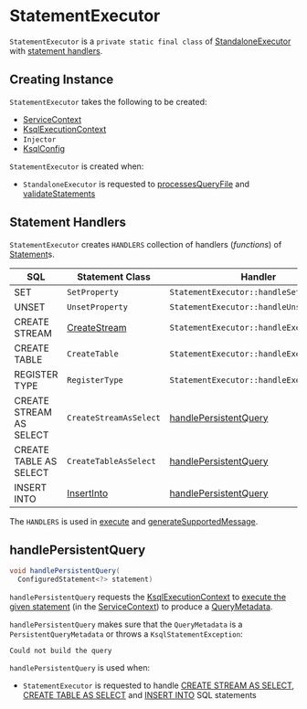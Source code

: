 # StatementExecutor

`StatementExecutor` is a `private static final class` of [StandaloneExecutor](StandaloneExecutor.md) with [statement handlers](#HANDLERS).

## Creating Instance

`StatementExecutor` takes the following to be created:

* <span id="serviceContext"> [ServiceContext](../ServiceContext.md)
* <span id="executionContext"> [KsqlExecutionContext](../KsqlExecutionContext.md)
* <span id="injector"> `Injector`
* <span id="ksqlConfig"> [KsqlConfig](../KsqlConfig.md)

`StatementExecutor` is created when:

* `StandaloneExecutor` is requested to [processesQueryFile](StandaloneExecutor.md#processesQueryFile) and [validateStatements](#validateStatements)

## <span id="HANDLERS"> Statement Handlers

`StatementExecutor` creates `HANDLERS` collection of handlers (_functions_) of [Statement](../Statement.md)s.

SQL | Statement Class | Handler
----|-----------------|---------
 <span id="SetProperty"> SET | `SetProperty` | `StatementExecutor::handleSetProperty`
 UNSET | `UnsetProperty` | `StatementExecutor::handleUnsetProperty`
 CREATE STREAM | [CreateStream](../CreateStream.md) | `StatementExecutor::handleExecutableDdl`
 CREATE TABLE | `CreateTable` | `StatementExecutor::handleExecutableDdl`
 REGISTER TYPE | `RegisterType` | `StatementExecutor::handleExecutableDdl`
 <span id="CreateStreamAsSelect"> CREATE STREAM AS SELECT | `CreateStreamAsSelect` | [handlePersistentQuery](#handlePersistentQuery)
 <span id="CreateTableAsSelect"> CREATE TABLE AS SELECT | `CreateTableAsSelect` | [handlePersistentQuery](#handlePersistentQuery)
 <span id="InsertInto"> INSERT INTO | [InsertInto](../InsertInto.md) | [handlePersistentQuery](#handlePersistentQuery)

The `HANDLERS` is used in [execute](#execute) and [generateSupportedMessage](#generateSupportedMessage).

## <span id="handlePersistentQuery"> handlePersistentQuery

```java
void handlePersistentQuery(
  ConfiguredStatement<?> statement)
```

`handlePersistentQuery` requests the [KsqlExecutionContext](#executionContext) to [execute the given statement](../KsqlExecutionContext.md#execute) (in the [ServiceContext](#serviceContext)) to produce a [QueryMetadata](../QueryMetadata.md).

`handlePersistentQuery` makes sure that the `QueryMetadata` is a `PersistentQueryMetadata` or throws a `KsqlStatementException`:

```text
Could not build the query
```

`handlePersistentQuery` is used when:

* `StatementExecutor` is requested to handle [CREATE STREAM AS SELECT](#CreateStreamAsSelect), [CREATE TABLE AS SELECT](#CreateTableAsSelect) and [INSERT INTO](#InsertInto) SQL statements
